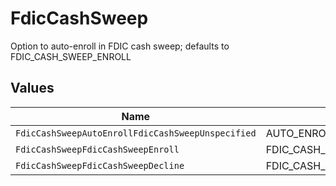 # FdicCashSweep

Option to auto-enroll in FDIC cash sweep; defaults to FDIC_CASH_SWEEP_ENROLL


## Values

| Name                                              | Value                                             |
| ------------------------------------------------- | ------------------------------------------------- |
| `FdicCashSweepAutoEnrollFdicCashSweepUnspecified` | AUTO_ENROLL_FDIC_CASH_SWEEP_UNSPECIFIED           |
| `FdicCashSweepFdicCashSweepEnroll`                | FDIC_CASH_SWEEP_ENROLL                            |
| `FdicCashSweepFdicCashSweepDecline`               | FDIC_CASH_SWEEP_DECLINE                           |